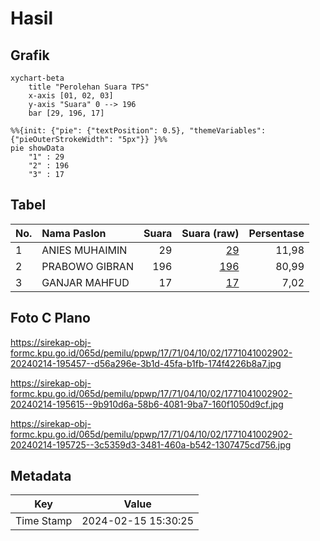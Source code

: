 # Hasil

## Grafik

```mermaid
xychart-beta
    title "Perolehan Suara TPS"
    x-axis [01, 02, 03]
    y-axis "Suara" 0 --> 196
    bar [29, 196, 17]
```

```mermaid
%%{init: {"pie": {"textPosition": 0.5}, "themeVariables": {"pieOuterStrokeWidth": "5px"}} }%%
pie showData
    "1" : 29
    "2" : 196
    "3" : 17
```

## Tabel

| No. | Nama Paslon    | Suara | Suara (raw) | Persentase |
|:--- |:-------------- | -----:| -----------:| ----------:|
| 1   | ANIES MUHAIMIN | 29    | [29][p-1]   | 11,98      |
| 2   | PRABOWO GIBRAN | 196   | [196][p-2]  | 80,99      |
| 3   | GANJAR MAHFUD  | 17    | [17][p-3]   | 7,02       |


[p-1]: https://github.com/gigit-pemilu/pemilu-2024-17-bengkulu/blob/main/pilpres/hitung-suara/sub/17-bengkulu/sub/71-kota-bengkulu/sub/04-muara-bangka-hulu/sub/1002-bentiring/sub/902-tps/sub/paslon-1.txt
[p-2]: https://github.com/gigit-pemilu/pemilu-2024-17-bengkulu/blob/main/pilpres/hitung-suara/sub/17-bengkulu/sub/71-kota-bengkulu/sub/04-muara-bangka-hulu/sub/1002-bentiring/sub/902-tps/sub/paslon-2.txt
[p-3]: https://github.com/gigit-pemilu/pemilu-2024-17-bengkulu/blob/main/pilpres/hitung-suara/sub/17-bengkulu/sub/71-kota-bengkulu/sub/04-muara-bangka-hulu/sub/1002-bentiring/sub/902-tps/sub/paslon-3.txt

## Foto C Plano

https://sirekap-obj-formc.kpu.go.id/065d/pemilu/ppwp/17/71/04/10/02/1771041002902-20240214-195457--d56a296e-3b1d-45fa-b1fb-174f4226b8a7.jpg

https://sirekap-obj-formc.kpu.go.id/065d/pemilu/ppwp/17/71/04/10/02/1771041002902-20240214-195615--9b910d6a-58b6-4081-9ba7-160f1050d9cf.jpg

https://sirekap-obj-formc.kpu.go.id/065d/pemilu/ppwp/17/71/04/10/02/1771041002902-20240214-195725--3c5359d3-3481-460a-b542-1307475cd756.jpg


## Metadata

| Key        | Value               |
| ---------- | ------------------- |
| Time Stamp | 2024-02-15 15:30:25 |



